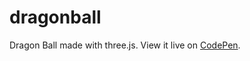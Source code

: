 # dragonball
Dragon Ball made with three.js. View it live on [CodePen](https://codepen.io/kathykato/full/jmdVwL).
